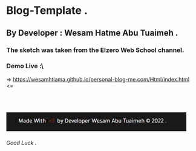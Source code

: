 # Blog-Template .

## By Developer : Wesam Hatme Abu Tuaimeh .

### The sketch was taken from the Elzero Web School channel.

### Demo Live :\

=> https://wesamhtiama.github.io/personal-blog-me.com/Html/index.html <=

<br/><br/>

![Screenshot](Media/readme-img.jpg)
<br/>

###### Good Luck .
